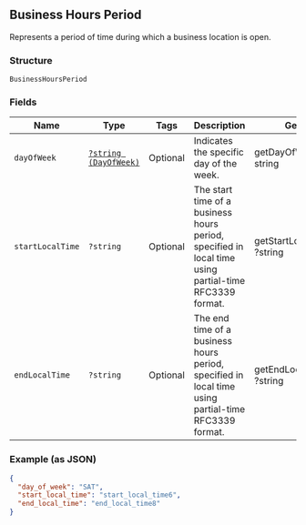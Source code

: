 ## Business Hours Period

Represents a period of time during which a business location is open.

### Structure

`BusinessHoursPeriod`

### Fields

| Name | Type | Tags | Description | Getter | Setter |
|  --- | --- | --- | --- | --- | --- |
| `dayOfWeek` | [`?string (DayOfWeek)`](/doc/models/day-of-week.md) | Optional | Indicates the specific day  of the week. | getDayOfWeek(): ?string | setDayOfWeek(?string dayOfWeek): void |
| `startLocalTime` | `?string` | Optional | The start time of a business hours period, specified in local time using partial-time<br>RFC3339 format. | getStartLocalTime(): ?string | setStartLocalTime(?string startLocalTime): void |
| `endLocalTime` | `?string` | Optional | The end time of a business hours period, specified in local time using partial-time<br>RFC3339 format. | getEndLocalTime(): ?string | setEndLocalTime(?string endLocalTime): void |

### Example (as JSON)

```json
{
  "day_of_week": "SAT",
  "start_local_time": "start_local_time6",
  "end_local_time": "end_local_time8"
}
```


